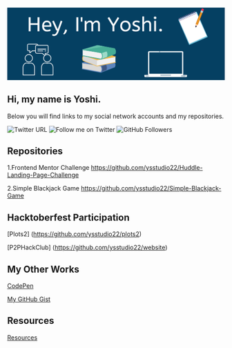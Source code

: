 ![Yoshi's GitHub Banner](./assets/Banner.png)

## Hi, my name is Yoshi.  

Below you will find links to my social network accounts and my repositories.

![Twitter URL](https://img.shields.io/twitter/url?label=Yoshi&style=social&url=https%3A%2F%2Ftwitter.com%2FYoshiCode03)
![Follow me on Twitter](https://img.shields.io/twitter/follow/yoshicode03?style=social)
![GitHub Followers](https://img.shields.io/github/followers/ysstudio22?style=social)

## Repositories

1.Frontend Mentor Challenge <https://github.com/ysstudio22/Huddle-Landing-Page-Challenge>

2.Simple Blackjack Game <https://github.com/ysstudio22/Simple-Blackjack-Game>

## Hacktoberfest Participation

[Plots2] (https://github.com/ysstudio22/plots2)

[P2PHackClub] (https://github.com/ysstudio22/website)

## My Other Works

[CodePen](https://codepen.io/ysstudio22)

[My GitHub Gist](https://gist.github.com/ysstudio22)

## Resources
[Resources](https://github.com/ysstudio22/Resources)